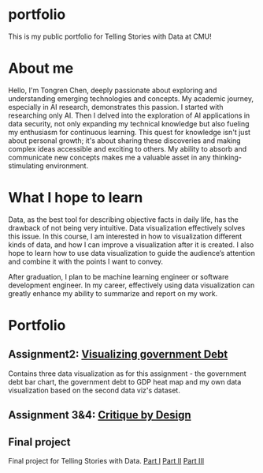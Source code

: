 # portfolio
This is my public portfolio for Telling Stories with Data at CMU!

# About me
Hello, I'm Tongren Chen, deeply passionate about exploring and understanding emerging technologies and concepts. My academic journey, especially in AI research, demonstrates this passion. I started with researching only AI. Then I delved into the exploration of AI applications in data security, not only expanding my technical knowledge but also fueling my enthusiasm for continuous learning. This quest for knowledge isn't just about personal growth; it's about sharing these discoveries and making complex ideas accessible and exciting to others. My ability to absorb and communicate new concepts makes me a valuable asset in any thinking-stimulating environment.

# What I hope to learn
Data, as the best tool for describing objective facts in daily life, has the drawback of not being very intuitive. Data visualization effectively solves this issue. In this course, I am interested in how to visualization different kinds of data, and how I can improve a visualization after it is created. I also hope to learn how to use data visualization to guide the audience’s attention and combine it with the points I want to convey.

After graduation, I plan to be machine learning engineer or software development engineer. In my career, effectively using data visualization can greatly enhance my ability to summarize and report on my work.

# Portfolio

## Assignment2: [Visualizing government Debt](/visualizing-government-debt.md)
Contains three data visualization as for this assignment - the government debt bar chart, the government debt to GDP heat map and my own data visualization based on the second data viz's dataset.

## Assignment 3&4: [Critique by Design](/critique-by-design.md)
 

## Final project
Final project for Telling Stories with Data. 
[Part I](final-project-part-one)
[Part II](final-project-part-two)
[Part III](final-project-part-three)
